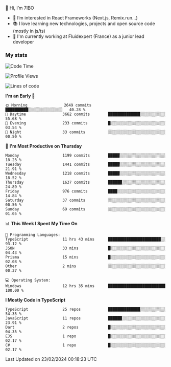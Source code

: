 👋 Hi, I’m 7IBO

- 👀 I’m interested in React Frameworks (Next.js, Remix.run...)
- 📚 I love learning new technologies, projects and open source code (mostly in js/ts)
- 💼 I'm currently working at Fluidexpert (France) as a junior lead developer

### My stats
<!--START_SECTION:waka-->
![Code Time](http://img.shields.io/badge/Code%20Time-504%20hrs%2053%20mins-blue)

![Profile Views](http://img.shields.io/badge/Profile%20Views-0-blue)

![Lines of code](https://img.shields.io/badge/From%20Hello%20World%20I%27ve%20Written-7.5%20million%20lines%20of%20code-blue)

**I'm an Early 🐤** 

```text
🌞 Morning                2649 commits        ██████████░░░░░░░░░░░░░░░   40.28 % 
🌆 Daytime                3662 commits        ██████████████░░░░░░░░░░░   55.68 % 
🌃 Evening                233 commits         █░░░░░░░░░░░░░░░░░░░░░░░░   03.54 % 
🌙 Night                  33 commits          ░░░░░░░░░░░░░░░░░░░░░░░░░   00.50 % 
```
📅 **I'm Most Productive on Thursday** 

```text
Monday                   1199 commits        █████░░░░░░░░░░░░░░░░░░░░   18.23 % 
Tuesday                  1441 commits        █████░░░░░░░░░░░░░░░░░░░░   21.91 % 
Wednesday                1218 commits        █████░░░░░░░░░░░░░░░░░░░░   18.52 % 
Thursday                 1637 commits        ██████░░░░░░░░░░░░░░░░░░░   24.89 % 
Friday                   976 commits         ████░░░░░░░░░░░░░░░░░░░░░   14.84 % 
Saturday                 37 commits          ░░░░░░░░░░░░░░░░░░░░░░░░░   00.56 % 
Sunday                   69 commits          ░░░░░░░░░░░░░░░░░░░░░░░░░   01.05 % 
```


📊 **This Week I Spent My Time On** 

```text
💬 Programming Languages: 
TypeScript               11 hrs 43 mins      ███████████████████████░░   93.12 % 
JSON                     33 mins             █░░░░░░░░░░░░░░░░░░░░░░░░   04.43 % 
Prisma                   15 mins             █░░░░░░░░░░░░░░░░░░░░░░░░   02.08 % 
Other                    2 mins              ░░░░░░░░░░░░░░░░░░░░░░░░░   00.37 % 

💻 Operating System: 
Windows                  12 hrs 35 mins      █████████████████████████   100.00 % 
```

**I Mostly Code in TypeScript** 

```text
TypeScript               25 repos            ██████████████░░░░░░░░░░░   54.35 % 
JavaScript               11 repos            ██████░░░░░░░░░░░░░░░░░░░   23.91 % 
Dart                     2 repos             █░░░░░░░░░░░░░░░░░░░░░░░░   04.35 % 
EJS                      1 repo              █░░░░░░░░░░░░░░░░░░░░░░░░   02.17 % 
C#                       1 repo              █░░░░░░░░░░░░░░░░░░░░░░░░   02.17 % 
```




 Last Updated on 23/02/2024 00:18:23 UTC
<!--END_SECTION:waka-->
